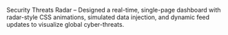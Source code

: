 Security Threats Radar – Designed a real-time, single-page dashboard with radar-style CSS animations, simulated data injection, and dynamic feed updates to visualize global cyber-threats.
